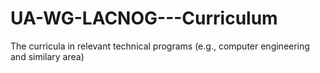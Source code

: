# UA-WG-LACNOG---Curriculum
The curricula in relevant technical programs (e.g., computer engineering and similary area)
